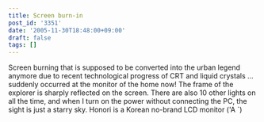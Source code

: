 ```yaml
---
title: Screen burn-in
post_id: '3351'
date: '2005-11-30T18:48:00+09:00'
draft: false
tags: []
---
```


Screen burning that is supposed to be converted into the urban legend anymore due to recent technological progress of CRT and liquid crystals ... suddenly occurred at the monitor of the home now! The frame of the explorer is sharply reflected on the screen. There are also 10 other lights on all the time, and when I turn on the power without connecting the PC, the sight is just a starry sky. Honori is a Korean no-brand LCD monitor ('A `)
